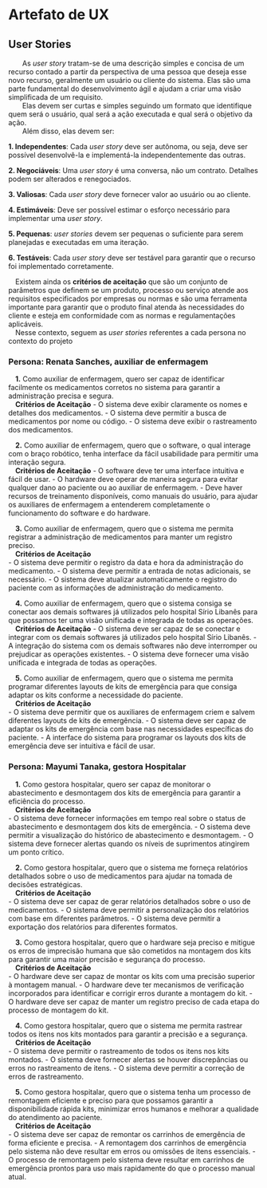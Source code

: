 # Artefato de UX
## User Stories

&emsp;&emsp;As *user story* tratam-se de uma descrição simples e concisa de um recurso contado a partir da perspectiva de uma pessoa que deseja esse novo recurso, geralmente um usuário ou cliente do sistema. Elas são uma parte fundamental do desenvolvimento ágil e ajudam a criar uma visão simplificada de um requisito.<br />
&emsp;&emsp;Elas devem ser curtas e simples seguindo um formato que identifique quem será o usuário, qual será a ação executada e qual será o objetivo da ação.<br />
&emsp;&emsp;Além disso, elas devem ser:

**1. Independentes**: Cada *user story* deve ser autônoma, ou seja, deve ser possível desenvolvê-la e implementá-la independentemente das outras.

**2. Negociáveis**: Uma *user story* é uma conversa, não um contrato. Detalhes podem ser alterados e renegociados.

**3. Valiosas**: Cada *user story* deve fornecer valor ao usuário ou ao cliente.

**4. Estimáveis**: Deve ser possível estimar o esforço necessário para implementar uma *user story*.

**5. Pequenas**: *user stories* devem ser pequenas o suficiente para serem planejadas e executadas em uma iteração.

**6. Testáveis**: Cada *user story* deve ser testável para garantir que o recurso foi implementado corretamente.

&emsp;Existem ainda os **critérios de aceitação** que são um conjunto de parâmetros que definem se um produto, processo ou serviço atende aos requisitos especificados por empresas ou normas e são uma ferramenta importante para garantir que o produto final atenda às necessidades do cliente e esteja em conformidade com as normas e regulamentações aplicáveis.<br />
&emsp;Nesse contexto, seguem as *user stories* referentes a cada persona no contexto do projeto<br />

### **Persona: Renata Sanches, auxiliar de enfermagem**

&emsp;**1.** Como auxiliar de enfermagem, quero ser capaz de identificar facilmente os medicamentos corretos no sistema para garantir a administração precisa e segura.<br />
&emsp;**Critérios de Aceitação**
    - O sistema deve exibir claramente os nomes e detalhes dos medicamentos.
    - O sistema deve permitir a busca de medicamentos por nome ou código.
    - O sistema deve exibir o rastreamento dos medicamentos.

&emsp;**2.** Como auxiliar de enfermagem, quero que o software, o qual interage com o braço robótico, tenha interface da fácil usabilidade para permitir uma interação segura.<br />
&emsp;**Critérios de Aceitação**
    - O software deve ter uma interface intuitiva e fácil de usar. 
    - O hardware deve operar de maneira segura para evitar qualquer dano ao paciente ou ao auxiliar de enfermagem.
    - Deve haver recursos de treinamento disponíveis, como manuais do usuário, para ajudar os auxiliares de enfermagem a entenderem completamente o funcionamento do software e do hardware.
    
&emsp;**3.** Como auxiliar de enfermagem, quero que o sistema me permita registrar a administração de medicamentos para manter um registro preciso.<br />
&emsp;**Critérios de Aceitação**<br />
    - O sistema deve permitir o registro da data e hora da administração do medicamento.
    - O sistema deve permitir a entrada de notas adicionais, se necessário.
    - O sistema deve atualizar automaticamente o registro do paciente com as informações de administração do medicamento.
   
&emsp;**4.** Como auxiliar de enfermagem, quero que o sistema consiga se conectar aos demais softwares já utilizados pelo hospital Sírio Libanês para que possamos ter uma visão unificada e integrada de todas as operações. <br />
&emsp;**Critérios de Aceitação**
    - O sistema deve ser capaz de se conectar e integrar com os demais softwares já utilizados pelo hospital Sírio Libanês.
    - A integração do sistema com os demais softwares não deve interromper ou prejudicar as operações existentes.
    - O sistema deve fornecer uma visão unificada e integrada de todas as operações.

&emsp;**5.** Como auxiliar de enfermagem, quero que o sistema me permita programar diferentes layouts de kits de emergência para que consiga adaptar os kits conforme a necessidade do paciente.<br />
&emsp;**Critérios de Aceitação**<br />
    - O sistema deve permitir que os auxiliares de enfermagem criem e salvem diferentes layouts de kits de emergência.
    - O sistema deve ser capaz de adaptar os kits de emergência com base nas necessidades específicas do paciente.
    - A interface do sistema para programar os layouts dos kits de emergência deve ser intuitiva e fácil de usar.


### **Persona: Mayumi Tanaka, gestora Hospitalar**

&emsp;**1.** Como gestora hospitalar, quero ser capaz de monitorar o abastecimento e desmontagem dos kits de emergência para garantir a eficiência do processo.<br />
&emsp;**Critérios de Aceitação**<br />
    - O sistema deve fornecer informações em tempo real sobre o status de abastecimento e desmontagem dos kits de
    emergência.
    - O sistema deve permitir a visualização do histórico de abastecimento e desmontagem.
    - O sistema deve fornecer alertas quando os níveis de suprimentos atingirem um ponto crítico.

&emsp;**2.** Como gestora hospitalar, quero que o sistema me forneça relatórios detalhados sobre o uso de medicamentos para ajudar na tomada de decisões estratégicas.<br />
&emsp;**Critérios de Aceitação**<br />
    - O sistema deve ser capaz de gerar relatórios detalhados sobre o uso de medicamentos.
    - O sistema deve permitir a personalização dos relatórios com base em diferentes parâmetros.
    - O sistema deve permitir a exportação dos relatórios para diferentes formatos.
    
&emsp;**3.** Como gestora hospitalar, quero que o hardware seja preciso e mitigue os erros de imprecisão humana que são cometidos na montagem dos kits para garantir uma maior precisão e segurança do processo.<br />
&emsp;**Critérios de Aceitação**<br />
    - O hardware deve ser capaz de montar os kits com uma precisão superior à montagem manual.
    - O hardware deve ter mecanismos de verificação incorporados para identificar e corrigir erros durante a montagem do kit.
    - O hardware deve ser capaz de manter um registro preciso de cada etapa do processo de montagem do kit.
   
&emsp;**4.** Como gestora hospitalar, quero que o sistema me permita rastrear todos os itens nos kits montados para garantir a precisão e a segurança.<br />
&emsp;**Critérios de Aceitação**<br />
    - O sistema deve permitir o rastreamento de todos os itens nos kits montados.
    - O sistema deve fornecer alertas se houver discrepâncias ou erros no rastreamento de itens.
    - O sistema deve permitir a correção de erros de rastreamento.

&emsp;**5.** Como gestora hospitalar, quero que o sistema tenha um processo de remontagem eficiente e preciso para que possamos garantir a disponibilidade rápida kits, minimizar erros humanos e melhorar a qualidade do atendimento ao paciente.<br />
&emsp;**Critérios de Aceitação**<br />
    - O sistema deve ser capaz de remontar os carrinhos de emergência de forma eficiente e precisa.
    - A remontagem dos carrinhos de emergência pelo sistema não deve resultar em erros ou omissões de itens essenciais. 
    - O processo de remontagem pelo sistema deve resultar em carrinhos de emergência prontos para uso mais rapidamente do que o processo manual atual.



